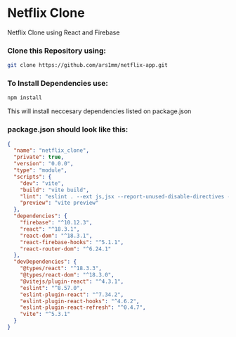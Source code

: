 # Netflix Clone

Netflix Clone using React and Firebase
### Clone this Repository using:
```bash
git clone https://github.com/ars1mm/netflix-app.git
```
### To Install Dependencies use:
```bash
npm install
```
This will install neccesary dependencies listed on package.json
### package.json should look like this:
```json
{
  "name": "netflix_clone",
  "private": true,
  "version": "0.0.0",
  "type": "module",
  "scripts": {
    "dev": "vite",
    "build": "vite build",
    "lint": "eslint . --ext js,jsx --report-unused-disable-directives --max-warnings 0",
    "preview": "vite preview"
  },
  "dependencies": {
    "firebase": "^10.12.3",
    "react": "^18.3.1",
    "react-dom": "^18.3.1",
    "react-firebase-hooks": "^5.1.1",
    "react-router-dom": "^6.24.1"
  },
  "devDependencies": {
    "@types/react": "^18.3.3",
    "@types/react-dom": "^18.3.0",
    "@vitejs/plugin-react": "^4.3.1",
    "eslint": "^8.57.0",
    "eslint-plugin-react": "^7.34.2",
    "eslint-plugin-react-hooks": "^4.6.2",
    "eslint-plugin-react-refresh": "^0.4.7",
    "vite": "^5.3.1"
  }
}
```